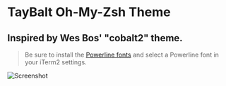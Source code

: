 # TayBalt Oh-My-Zsh Theme

## Inspired by Wes Bos' "cobalt2" theme.

> Be sure to install the [Powerline fonts](https://github.com/powerline/fonts) and select a Powerline font in your iTerm2 settings.

![Screenshot](http://i.imgur.com/egIaRWz.png)

